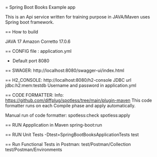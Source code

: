 = Spring Boot Books Example app

This is an Api service written for training purpose in JAVA/Maven uses Spring boot framework.

== How to build

JAVA 17 Amazon Corretto 17.0.6

== CONFIG file : application.yml
- Default port 8080

== SWAGER:
http://localhost:8080/swagger-ui/index.html

== H2_CONSOLE:
http://localhost:8080/h2-console
JDBC url jdbc:h2:mem:testdb
Username and password in application.yml

== CODE FORMATTER:
Info: https://github.com/diffplug/spotless/tree/main/plugin-maven
This code formatter runs on each Compile phase and apply automatically.

Manual run of code formatter:
spotless:check
spotless:apply

== RUN Appplication in Maven
spring-boot:run

== RUN Unit Tests
-Dtest=SpringBootBooksApplicationTests test

== Run Functional Tests in Postman:
test/Postman/Collection
test/Postman/Environments

